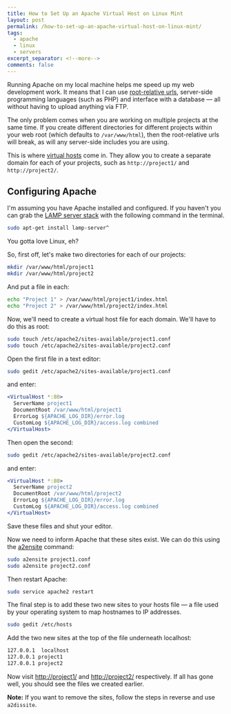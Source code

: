 ```yaml
---
title: How to Set Up an Apache Virtual Host on Linux Mint
layout: post
permalink: /how-to-set-up-an-apache-virtual-host-on-linux-mint/
tags:
  - apache
  - linux
  - servers
excerpt_separator: <!--more-->
comments: false
---
```


Running Apache on my local machine helps me speed up my web development work. It means that I can use [root-relative urls](http://ifyoucodeittheywill.com/2009/03/absolute-relative-and-root-relative-urls/#root-relative-urls "Instead of being relative to where you are, root-relative is relative to where the root directory is."), server-side programming languages (such as PHP) and interface with a database — all without having to upload anything via FTP.

The only problem comes when you are working on multiple projects at the same time. If you create different directories for different projects within your web root (which defaults to `/var/www/html`), then the root-relative urls will break, as will any server-side includes you are using.

This is where [virtual hosts](http://httpd.apache.org/docs/2.2/vhosts/ "Apache Virtual Host documentation") come in. They allow you to create a separate domain for each of your projects, such as `http://project1/` and `http://project2/`.

<!--more-->

## Configuring Apache

I'm assuming you have Apache installed and configured. If you haven't you can grab the [LAMP server stack](http://en.wikipedia.org/wiki/LAMP_%28software_bundle%29 "LAMP — Linux, Apache, MySQL and PHP") with the following command in the terminal.

```sh
sudo apt-get install lamp-server^
```

You gotta love Linux, eh?

So, first off, let's make two directories for each of our projects:

```sh
mkdir /var/www/html/project1
mkdir /var/www/html/project2
```

And put a file in each:

```sh
echo "Project 1" > /var/www/html/project1/index.html
echo "Project 2" > /var/www/html/project2/index.html
```

Now, we'll need to create a virtual host file for each domain. We'll have to do this as root:

```sh
sudo touch /etc/apache2/sites-available/project1.conf
sudo touch /etc/apache2/sites-available/project2.conf
```

Open the first file in a text editor:

```sh
sudo gedit /etc/apache2/sites-available/project1.conf
```

and enter:

```apache
<VirtualHost *:80>
  ServerName project1
  DocumentRoot /var/www/html/project1
  ErrorLog ${APACHE_LOG_DIR}/error.log
  CustomLog ${APACHE_LOG_DIR}/access.log combined
</VirtualHost>
```

Then open the second:

```sh
sudo gedit /etc/apache2/sites-available/project2.conf
```

and enter:

```apache
<VirtualHost *:80>
  ServerName project2
  DocumentRoot /var/www/html/project2
  ErrorLog ${APACHE_LOG_DIR}/error.log
  CustomLog ${APACHE_LOG_DIR}/access.log combined
</VirtualHost>
```

Save these files and shut your editor.

Now we need to inform Apache that these sites exist. We can do this using the [a2ensite](http://man.he.net/man8/a2ensite "Man page for a2ensite and a2dissite commands") command:

```sh
sudo a2ensite project1.conf
sudo a2ensite project2.conf
```

Then restart Apache:

```sh
sudo service apache2 restart
```

The final step is to add these two new sites to your hosts file — a file used by your operating system to map hostnames to IP addresses.

```sh
sudo gedit /etc/hosts
```

Add the two new sites at the top of the file underneath localhost:

```apache
127.0.0.1  localhost
127.0.0.1 project1
127.0.0.1 project2
```

Now visit [http://project1/](http://project1/ "The mighty project 1") and [http://project2/](http://project2/ "The splendiferous project 2")  respectively. If all has gone well, you should see the files we created earlier.

**Note:** If you want to remove the sites, follow the steps in reverse and use `a2dissite`.
